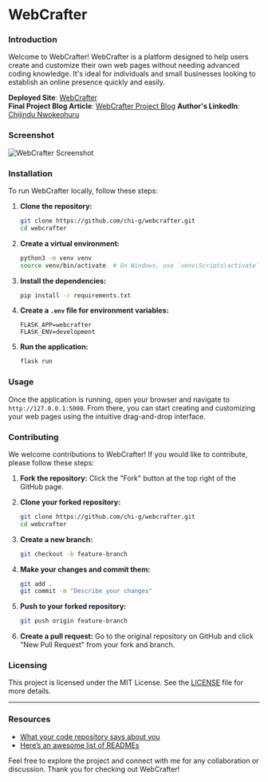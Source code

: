 # WebCrafter

### Introduction

Welcome to WebCrafter! WebCrafter is a platform designed to help users create and customize their own web pages without needing advanced coding knowledge. It's ideal for individuals and small businesses looking to establish an online presence quickly and easily.

**Deployed Site**: [WebCrafter](https://webcrafter.herokuapp.com)  
**Final Project Blog Article**: [WebCrafter Project Blog]([https://webcrafter-landingpage.com/blog](https://chijindu-nwokeohuru.medium.com/personal-story-behind-webcrafter-3daddf0c907e))  
**Author's LinkedIn**: [Chijindu Nwokeohuru](https://www.linkedin.com/in/chijindu-nwokeohuru)

### Screenshot

![WebCrafter Screenshot](https://via.placeholder.com/800x600.png?text=WebCrafter+App+Screenshot)

### Installation

To run WebCrafter locally, follow these steps:

1. **Clone the repository:**
    ```bash
    git clone https://github.com/chi-g/webcrafter.git
    cd webcrafter
    ```

2. **Create a virtual environment:**
    ```bash
    python3 -m venv venv
    source venv/bin/activate  # On Windows, use `venv\Scripts\activate`
    ```

3. **Install the dependencies:**
    ```bash
    pip install -r requirements.txt
    ```

4. **Create a `.env` file for environment variables:**
    ```
    FLASK_APP=webcrafter
    FLASK_ENV=development
    ```

5. **Run the application:**
    ```bash
    flask run
    ```

### Usage

Once the application is running, open your browser and navigate to `http://127.0.0.1:5000`. From there, you can start creating and customizing your web pages using the intuitive drag-and-drop interface.

### Contributing

We welcome contributions to WebCrafter! If you would like to contribute, please follow these steps:

1. **Fork the repository:**
    Click the "Fork" button at the top right of the GitHub page.

2. **Clone your forked repository:**
    ```bash
    git clone https://github.com/chi-g/webcrafter.git
    cd webcrafter
    ```

3. **Create a new branch:**
    ```bash
    git checkout -b feature-branch
    ```

4. **Make your changes and commit them:**
    ```bash
    git add .
    git commit -m "Describe your changes"
    ```

5. **Push to your forked repository:**
    ```bash
    git push origin feature-branch
    ```

6. **Create a pull request:**
    Go to the original repository on GitHub and click "New Pull Request" from your fork and branch.


### Licensing

This project is licensed under the MIT License. See the [LICENSE](LICENSE) file for more details.

---

### Resources

- [What your code repository says about you](https://www.redhat.com/en/blog/what-your-code-repository-says-about-you)
- [Here’s an awesome list of READMEs](https://github.com/matiassingers/awesome-readme)

Feel free to explore the project and connect with me for any collaboration or discussion. Thank you for checking out WebCrafter!
